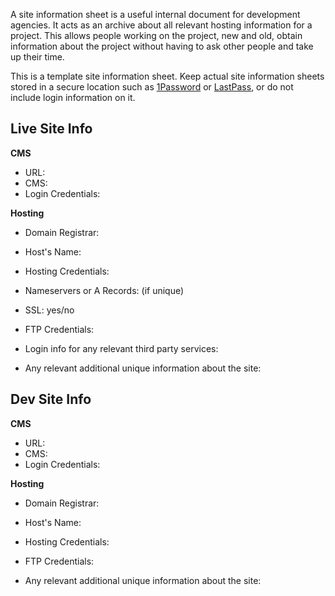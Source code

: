 A site information sheet is a useful internal document for development agencies. It acts as an archive about all relevant hosting information for a project. This allows people working on the project, new and old, obtain information about the project without having to ask other people and take up their time. 

This is a template site information sheet. Keep actual site information sheets stored in a secure location such as [1Password](https://1password.com/) or [LastPass](https://www.lastpass.com/), or do not include login information on it.

## Live Site Info

**CMS**

* URL:
* CMS:
* Login Credentials:

**Hosting**

* Domain Registrar:
* Host's Name:
* Hosting Credentials:
* Nameservers or A Records: (if unique)
* SSL: yes/no
* FTP Credentials:

* Login info for any relevant third party services:

* Any relevant additional unique information about the site:


## Dev Site Info

**CMS**

* URL:
* CMS:
* Login Credentials:

**Hosting**

* Domain Registrar:
* Host's Name:
* Hosting Credentials:
* FTP Credentials:

* Any relevant additional unique information about the site:
